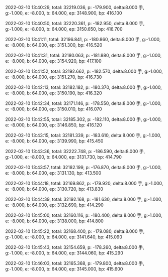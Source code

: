 2022-02-10 13:40:29, total: 32219.036, p: -179.900, delta:8.000 手, g:-1.000, e: -8.000, b: 64.000, ep: 3148.900, bp: 416.100

2022-02-10 13:40:50, total: 32220.361, p: -182.950, delta:8.000 手, g:-1.000, e: -8.000, b: 64.000, ep: 3150.650, bp: 416.700

2022-02-10 13:41:11, total: 32196.841, p: -180.860, delta:8.000 手, g:-1.000, e: -8.000, b: 64.000, ep: 3151.300, bp: 416.520

2022-02-10 13:41:31, total: 32180.063, p: -181.880, delta:8.000 手, g:-1.000, e: -8.000, b: 64.000, ep: 3154.920, bp: 417.100

2022-02-10 13:41:52, total: 32192.662, p: -182.570, delta:8.000 手, g:-1.000, e: -8.000, b: 64.000, ep: 3151.270, bp: 416.730

2022-02-10 13:42:13, total: 32182.182, p: -180.370, delta:8.000 手, g:-1.000, e: -8.000, b: 64.000, ep: 3150.190, bp: 416.320

2022-02-10 13:42:34, total: 32171.146, p: -178.550, delta:8.000 手, g:-1.000, e: -8.000, b: 64.000, ep: 3150.010, bp: 416.070

2022-02-10 13:42:55, total: 32185.302, p: -182.110, delta:8.000 手, g:-1.000, e: -8.000, b: 64.000, ep: 3146.850, bp: 416.120

2022-02-10 13:43:15, total: 32181.339, p: -183.610, delta:8.000 手, g:-1.000, e: -8.000, b: 64.000, ep: 3139.990, bp: 415.450

2022-02-10 13:43:36, total: 32222.748, p: -186.590, delta:8.000 手, g:-1.000, e: -8.000, b: 64.000, ep: 3131.730, bp: 414.790

2022-02-10 13:43:57, total: 32182.199, p: -176.870, delta:8.000 手, g:-1.000, e: -8.000, b: 64.000, ep: 3131.130, bp: 413.500

2022-02-10 13:44:18, total: 32169.862, p: -179.920, delta:8.000 手, g:-1.000, e: -8.000, b: 64.000, ep: 3130.720, bp: 413.830

2022-02-10 13:44:39, total: 32192.168, p: -181.630, delta:8.000 手, g:-1.000, e: -8.000, b: 64.000, ep: 3132.690, bp: 414.290

2022-02-10 13:45:00, total: 32160.116, p: -180.400, delta:8.000 手, g:-1.000, e: -8.000, b: 64.000, ep: 3138.000, bp: 414.800

2022-02-10 13:45:22, total: 32168.400, p: -179.080, delta:8.000 手, g:-1.000, e: -8.000, b: 64.000, ep: 3141.640, bp: 415.090

2022-02-10 13:45:43, total: 32154.659, p: -178.260, delta:8.000 手, g:-1.000, e: -8.000, b: 64.000, ep: 3144.060, bp: 415.290

2022-02-10 13:46:03, total: 32165.368, p: -179.800, delta:8.000 手, g:-1.000, e: -8.000, b: 64.000, ep: 3145.000, bp: 415.600